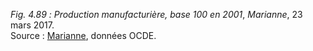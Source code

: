 *Fig. 4.89 :* *Production manufacturière, base 100 en 2001*, *Marianne*, 23 mars 2017.  
Source : [Marianne](https://www.marianne.net/economie/graphique-de-marine-le-pen-sur-tf1-decodeurs-ou-deconneurs), données OCDE.